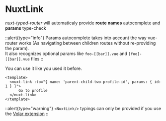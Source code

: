 # NuxtLink

*nuxt-typed-router* will automaticaly provide **route names** autocomplete and **params** type-check

::alert{type="info"}
Params autocomplete takes into account the way vue-router works (As navigating between children routes without re-providing the param).
<br/>
It also recognizes optional params like `foo-[[bar]].vue` and `[foo]-[[bar]].vue` files
::


You can use it like you used it before.

```vue
<template>
  <nuxt-link :to="{ name: 'parent-child-two-profile-id', params: { id: 1 } }">
      Go to profile 
  </nuxt-link>
</template>
```


::alert{type="warning"}
`<NuxtLink/>` typings can only be provided if you use the [Volar extension](https://marketplace.visualstudio.com/items?itemName=Vue.volar)
::
